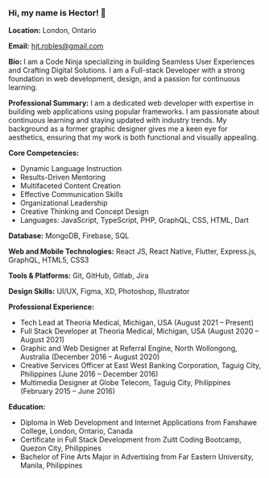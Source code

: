 ### Hi, my name is Hector! 👋

**Location:** London, Ontario

**Email:** hjt.robles@gmail.com

**Bio:** I am a Code Ninja specializing in building Seamless User Experiences and Crafting Digital Solutions. I am a Full-stack Developer with a strong foundation in web development, design, and a passion for continuous learning.

**Professional Summary:**
I am a dedicated web developer with expertise in building web applications using popular frameworks. I am passionate about continuous learning and staying updated with industry trends. My background as a former graphic designer gives me a keen eye for aesthetics, ensuring that my work is both functional and visually appealing.

**Core Competencies:**
- Dynamic Language Instruction
- Results-Driven Mentoring
- Multifaceted Content Creation
- Effective Communication Skills
- Organizational Leadership
- Creative Thinking and Concept Design
- Languages: JavaScript, TypeScript, PHP, GraphQL, CSS, HTML, Dart

**Database:** MongoDB, Firebase, SQL

**Web and Mobile Technologies:** React JS, React Native, Flutter, Express.js, GraphQL, HTML5, CSS3

**Tools & Platforms:** Git, GitHub, Gitlab, Jira

**Design Skills:** UI/UX, Figma, XD, Photoshop, Illustrator

**Professional Experience:**
- Tech Lead at Theoria Medical, Michigan, USA (August 2021 – Present)
- Full Stack Developer at Theoria Medical, Michigan, USA (August 2020 – August 2021)
- Graphic and Web Designer at Referral Engine, North Wollongong, Australia (December 2016 – August 2020)
- Creative Services Officer at East West Banking Corporation, Taguig City, Philippines (June 2016 – December 2016)
- Multimedia Designer at Globe Telecom, Taguig City, Philippines (February 2015 – June 2016)

**Education:**
- Diploma in Web Development and Internet Applications from Fanshawe College, London, Ontario, Canada
- Certificate in Full Stack Development from Zuitt Coding Bootcamp, Quezon City, Philippines
- Bachelor of Fine Arts Major in Advertising from Far Eastern University, Manila, Philippines
